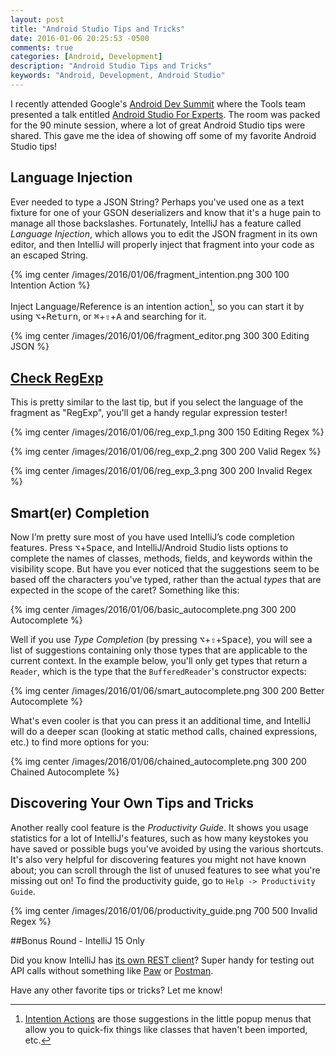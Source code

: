 ```yaml
---
layout: post
title: "Android Studio Tips and Tricks"
date: 2016-01-06 20:25:53 -0500
comments: true
categories: [Android, Development]
description: "Android Studio Tips and Tricks"
keywords: "Android, Development, Android Studio"
---
```


I recently attended Google's [Android Dev Summit](https://androiddevsummit.withgoogle.com/) where the Tools team presented a talk entitled [Android Studio For Experts](https://www.youtube.com/watch?v=Y2GC6P5hPeA). The room was packed for the 90 minute session, where a lot of great Android Studio tips were shared. This gave me the idea of showing off some of my favorite Android Studio tips!

<!-- more -->

## Language Injection

Ever needed to type a JSON String? Perhaps you've used one as a text fixture for one of your GSON deserializers and know that it's a huge pain to manage all those backslashes. Fortunately, IntelliJ has a feature called *Language Injection*, which allows you to edit the JSON fragment in its own editor, and then IntelliJ will properly inject that fragment into your code as an escaped String.

{% img center /images/2016/01/06/fragment_intention.png 300 100 Intention Action %}

Inject Language/Reference is an intention action[^1], so you can start it by using <kbd>⌥</kbd>+<kbd>Return</kbd>, or <kbd>⌘</kbd>+<kbd>⇧</kbd>+<kbd>A</kbd> and searching for it.

{% img center /images/2016/01/06/fragment_editor.png 300 300 Editing JSON %}

## [Check RegExp](https://xkcd.com/1171/)

This is pretty similar to the last tip, but if you select the language of the fragment as "RegExp", you'll get a handy regular expression tester!

{% img center /images/2016/01/06/reg_exp_1.png 300 150 Editing Regex %}

{% img center /images/2016/01/06/reg_exp_2.png 300 200 Valid Regex %}

{% img center /images/2016/01/06/reg_exp_3.png 300 200 Invalid Regex %}

## Smart(er) Completion

Now I’m pretty sure most of you have used IntelliJ’s code completion features. Press <kbd>⌥</kbd>+<kbd>Space</kbd>, and IntelliJ/Android Studio lists options to complete the names of classes, methods, fields, and keywords within the visibility scope. But have you ever noticed that the suggestions seem to be based off the characters you've typed, rather than the actual _types_ that are expected in the scope of the caret? Something like this:

{% img center /images/2016/01/06/basic_autocomplete.png 300 200 Autocomplete %}

Well if you use *Type Completion* (by pressing <kbd>⌥</kbd>+<kbd>⇧</kbd>+<kbd>Space</kbd>), you will see a list of suggestions containing only those types that are applicable to the current context. In the example below, you'll only get types that return a `Reader`, which is the type that the `BufferedReader`'s constructor expects:

{% img center /images/2016/01/06/smart_autocomplete.png 300 200 Better Autocomplete %}

What's even cooler is that you can press it an additional time, and IntelliJ will do a deeper scan (looking at static method calls, chained expressions, etc.) to find more options for you:

{% img center /images/2016/01/06/chained_autocomplete.png 300 200 Chained Autocomplete %}

## Discovering Your Own Tips and Tricks

Another really cool feature is the *Productivity Guide*. It shows you usage statistics for a lot of IntelliJ's features, such as how many keystokes you have saved or possible bugs you've avoided by using the various shortcuts. It's also very helpful for discovering features you might not have known about; you can scroll through the list of unused features to see what you're missing out on! To find the productivity guide, go to `Help -> Productivity Guide`.

{% img center /images/2016/01/06/productivity_guide.png 700 500 Invalid Regex %}

##Bonus Round - IntelliJ 15 Only

Did you know IntelliJ has [its own REST client](https://www.jetbrains.com/idea/help/testing-restful-web-services.html)? Super handy for testing out API calls without something like [Paw](https://luckymarmot.com/paw) or [Postman](https://chrome.google.com/webstore/detail/postman/fhbjgbiflinjbdggehcddcbncdddomop?hl=en).

Have any other favorite tips or tricks? Let me know!

[^1]: [Intention Actions](https://www.jetbrains.com/idea/help/intention-actions.html) are those suggestions in the little popup menus that allow you to quick-fix things like classes that haven't been imported, etc.
